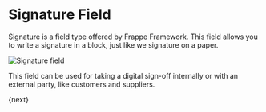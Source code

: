 # Signature Field

Signature is a field type offered by Frappe Framework. This field allows you to write a signature in a block, just like we signature on a paper.

<img alt="Signature field" class="screenshot" src="{{docs_base_url}}/v13/assets/img/customize/customize-signature field.gif">

This field can be used for taking a digital sign-off internally or with an external party, like customers and suppliers.

{next}
